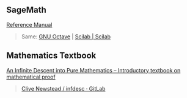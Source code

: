 
## SageMath

[Reference Manual](https://doc.sagemath.org/html/en/reference/index.html)

> Same: [GNU Octave](https://octave.org/) | [Scilab | Scilab](https://www.scilab.org/)

## Mathematics Textbook

[An Infinite Descent into Pure Mathematics – Introductory textbook on mathematical proof](https://infinitedescent.xyz/)

> [Clive Newstead / infdesc · GitLab](https://gitlab.com/cnewstead/infdesc/)

